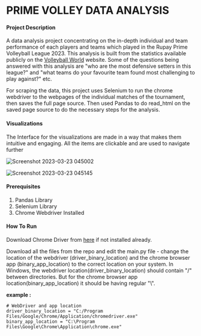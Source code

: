 # **PRIME VOLLEY DATA ANALYSIS**

#### Project Description

A data analysis project concentrating on the in-depth individual and team performance of each players and
teams which played in the Rupay Prime Volleyball League 2023.
This analysis is built from the statistics available publicly on the [Volleyball World](https://en.volleyballworld.com/volleyball/competitions/prime-volleyball-league-2023/) website. Some of the questions being answered with this analysis are "who are the most defensive setters in this league?" and "what teams do your favourite team found most challenging to play against?" etc.

For scraping the data, this project uses Selenium to run the chrome webdriver to the webpages of the individual matches of the tournament, then saves the full page source.
Then used Pandas to do read_html on the saved page source to do the necessary steps for the analysis.


#### Visualizations

The Interface for the visualizations are made in a way that makes them intuitive and engaging.
All the items are clickable and are used to navigate further

![Screenshot 2023-03-23 045002](https://user-images.githubusercontent.com/78293634/227060714-c8fabdd8-2309-492c-95b5-0766241f6b60.png)


![Screenshot 2023-03-23 045145](https://user-images.githubusercontent.com/78293634/227060734-5be42713-ea2d-444b-841e-59edada2cc8f.png)


#### Prerequisites

1. Pandas Library
2. Selenium Library
3. Chrome Webdriver Installed


#### How To Run

Download Chrome Driver from [here](https://chromedriver.chromium.org/downloads) if not installed already.

Download all the files from the repo and edit the main.py file - change the location of the webdriver (driver_binary_location) and the chrome browser app (binary_app_location) to the correct location on your system. In Windows, the webdriver location(driver_binary_location) should contain "/" between directories.
But for the chrome browser app location(binary_app_location) it should be having regular "\\".

**example :**
```
# WebDriver and app location
driver_binary_location = "C:/Program Files/Google/Chrome/Application/chromedriver.exe"
binary_app_location = "C:\Program Files\Google\Chrome\Application\chrome.exe"
```
